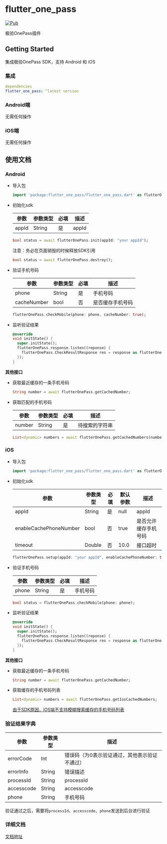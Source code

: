 # flutter_one_pass

[![Pub](https://img.shields.io/pub/v/flutter_one_pass)](https://pub.dartlang.org/packages/flutter_one_pass)

极验OnePass插件

## Getting Started

集成极验OnePass SDK，支持 Android 和 iOS


### 集成

```yaml
dependencies
flutter_one_pass: ^latest version
```

### Android端

无需任何操作

### iOS端

无需任何操作



## 使用文档

### Android

- 导入包

  ```dart
  import 'package:flutter_one_pass/flutter_one_pass.dart' as flutterOnePass;
  ```

- 初始化sdk

  | 参数  | 参数类型 | 必填 | 描述  |
    | ----- | -------- | ---- | ----- |
  | appId | String   | 是   | appId |

  ```dart
  bool status = await flutterOnePass.init(appId: "your appId");
  ```

  注意：务必在页面销毁的时候释放SDK引用

  ```dart
  bool status = await flutterOnePass.destroy();
  ```

- 验证手机号码

  | 参数        | 参数类型 | 必填 | 描述             |
    | ----------- | -------- | ---- | ---------------- |
  | phone       | String   | 是   | 手机号码         |
  | cacheNumber | bool     | 否   | 是否缓存手机号码 |

  ```dart
  flutterOnePass.checkMobile(phone: phone, cacheNumber: true);
  ```

- 监听验证结果

  ```dart
  @override
  void initState() {
    super.initState();
    flutterOnePass.response.listen((reponse) {
      flutterOnePass.CheckResultResponse res = response as flutterOnePass.CheckResultResponse;
    });
  }
  ```

**其他接口**

- 获取最近缓存的一条手机号码

  ```dart
  String number = await flutterOnePass.getCachedNumber;
  ```

- 获取匹配的手机号码

  | 参数   | 参数类型 | 必填 | 描述           |
    | ------ | -------- | ---- | -------------- |
  | number | String   | 是   | 待搜索的字符串 |

  ```dart
  List<dynamic> numbers = await flutterOnePass.getCachedNumbers(number: "search number");
  ```

### iOS

- 导入包

  ```dart
  import 'package:flutter_one_pass/flutter_one_pass.dart' as flutterOnePass;
  ```

- 初始化sdk

  | 参数                   | 参数类型 | 必填 | 默认参数 | 描述                 |
    | ---------------------- | -------- | ---- | -------- | -------------------- |
  | appId                  | String   | 是   | null     | appId                |
  | enableCachePhoneNumber | bool     | 否   | true     | 是否允许缓存手机号码 |
  | timeout                | Double   | 否   | 10.0     | 接口超时             |

   ```dart
  flutterOnePass.setup(appId: "your appId", enableCachePhoneNumber: true, timeout: 10.0);
   ```

- 验证手机号码

  | 参数  | 参数类型 | 必填 | 描述     |
    | ----- | -------- | ---- | -------- |
  | phone | String   | 是   | 手机号码 |

  ```dart
  bool status = flutterOnePass.checkMobile(phone: phone);
  ```

- 监听验证结果

  ```dart
  @override
  void initState() {
    super.initState();
    flutterOnePass.response.listen((reponse) {
      flutterOnePass.CheckResultResponse res = response as flutterOnePass.CheckResultResponse;
    });
  }
  ```

**其他接口**

- 获取最近缓存的一条手机号码

  ```dart
  String number = await flutterOnePass.getCachedNumber;
  ```

- 获取缓存的手机号码列表

  ```dart
  List<dynamic> numbers = await flutterOnePass.getIosCachedNumbers;
  ```

  <u>由于SDK原因，iOS端不支持模糊搜索缓存的手机号码列表</u>



### 验证结果字典

| 参数       | 参数类型 | 描述                                          |
| ---------- | -------- | --------------------------------------------- |
| errorCode  | Int      | 错误码（为0表示验证通过，其他表示验证不通过） |
| errorInfo  | String   | 错误描述                                      |
| processId  | String   | processId                                     |
| accesscode | String   | accesscode                                    |
| phone      | String   | 手机号码                                      |

验证通过之后，需要将`processId`、`accesscode`、`phone`发送到后台进行验证



### 详细文档

[文档地址](https://zrong.life/archives/26.html)

